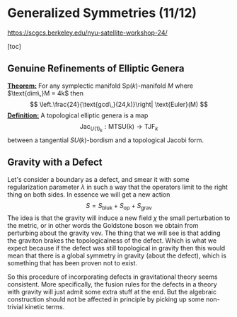# Generalized Symmetries (11/12)

https://scgcs.berkeley.edu/nyu-satellite-workshop-24/

[toc]

## Genuine Refinements of Elliptic Genera

**<u>Theorem:</u>** For any symplectic manifold $\text{Sp}(k)$-manifold $M$ where $\text{dim\,}M = 4k$ then 
$$
\left.\frac{24}{\text{gcd\,}(24,k)}\right| \text{Euler}(M)
$$
**<u>Definition:</u>** A topological elliptic genera is a map
$$
\text{Jac}_{U(1)_k} : \text{MTSU}(k) \to \text{TJF}_k
$$
between a tangential $SU(k)$-bordism and a topological Jacobi form. 

## Gravity with a Defect

Let's consider a boundary as a defect, and smear it with some regularization parameter $\lambda$ in such a way that the operators limit to the right thing on both sides. In essence we will get a new action
$$
S = S_{\text{bluk}} + S_{\text{op}} + S_{\text{grav}}
$$
The idea is that the gravity will induce a new field $\chi$ the small perturbation to the metric, or in other words the Goldstone boson we obtain from perturbing about the gravity vev. The thing that we will see is that adding the graviton brakes the topologicalness of the defect. Which is what we expect because if the defect was still topological in gravity then this would mean that there is a global symmetry in gravity (about the defect), which is something that has been proven not to exist. 

So this procedure of incorporating defects in gravitational theory seems consistent. More specifically, the fusion rules for the defects in a theory with gravity will just admit some extra stuff at the end. But the algebraic construction should not be affected in principle by picking up some non-trivial kinetic terms. 























